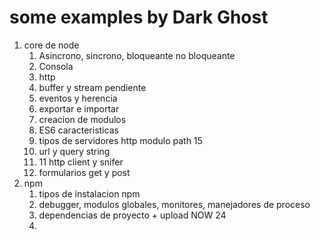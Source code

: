 <h1>some examples by Dark Ghost</h1>
<p>
   <ol>
       <li> core de node
           <ol>
                <li>Asincrono, sincrono, bloqueante no bloqueante</li>
                <li>Consola</li>
                <li>http</li>
                <li>buffer y stream pendiente</li>
                <li>eventos y herencia</li>
                <li>exportar e importar</li>
                <li>creacion de modulos</li>
                <li> ES6 caracteristicas </li>
                <li> tipos de servidores http modulo path 15</li>
                <li> url y query string</li>
                <li> 11 http client y snifer</li>
                <li> formularios get y post</li>
            </ol>
       </li>
       <li> npm
           <ol>
               <li>tipos de instalacion npm</li>
               <li>debugger, modulos globales, monitores, manejadores de proceso</li>
               <li>dependencias de proyecto + upload NOW 24</li>
               <li></li>
           </ol>
       </li>
   </ol>
</p>